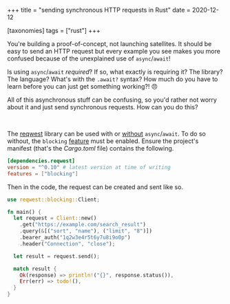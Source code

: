 +++
title = "sending synchronous HTTP requests in Rust"
date = 2020-12-12

[taxonomies]
tags = ["rust"]
+++

You're building a proof-of-concept, not launching satellites. It should be easy
to send an HTTP request but every example you see makes you more confused
because of the unexplained use of `async`/`await`!

Is using `async`/`await` _required_? If so, what exactly is requiring it?
The library? The language? What's with the `.await?` syntax? How much do you
have to learn before you can just get something working?! 😠

All of this asynchronous stuff can be confusing, so you'd rather not worry about
it and just send synchronous requests. How can you do this?

<br/>

The [reqwest] library can be used with or [without] `async`/`await`. To do so
without, the `blocking` [feature] must be enabled. Ensure the project's manifest
(that's the _Cargo.toml_ file) contains the following.

```toml
[dependencies.reqwest]
version = "^0.10" # latest version at time of writing
features = ["blocking"]
```

Then in the code, the request can be created and sent like so.

```rust
use reqwest::blocking::Client;

fn main() {
  let request = Client::new()
    .get("https://example.com/search_result")
    .query(&[("sort", "name"), ("limit", "8")])
    .bearer_auth("1q2w3e4r5t6y7u8i9o0p")
    .header("Connection", "close");

  let result = request.send();

  match result {
    Ok(response) => println!("{}", response.status()),
    Err(err) => todo!(),
  }
}
```

[reqwest]: https://docs.rs/reqwest/
[without]: https://github.com/seanmonstar/reqwest#blocking-client
[feature]: https://doc.rust-lang.org/cargo/reference/features.html

